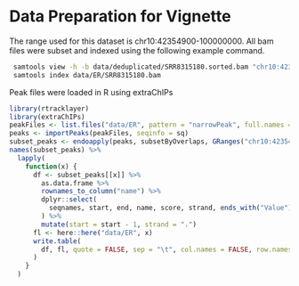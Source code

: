 # Data Preparation for Vignette

The range used for this dataset is chr10:42354900-100000000.
All bam files were subset and indexed using the following example command.

```bash
 samtools view -h -b data/deduplicated/SRR8315180.sorted.bam "chr10:42354900-100000000" > data/ER/SRR8315180.bam
 samtools index data/ER/SRR8315180.bam
```

Peak files were loaded in R using extraChIPs

```r
library(rtracklayer)
library(extraChIPs)
peakFiles <- list.files("data/ER", pattern = "narrowPeak", full.names = TRUE)
peaks <- importPeaks(peakFiles, seqinfo = sq)
subset_peaks <- endoapply(peaks, subsetByOverlaps, GRanges("chr10:42354900-100000000"))
names(subset_peaks) %>% 
  lapply(
    function(x) {
      df <- subset_peaks[[x]] %>% 
        as.data.frame %>% 
        rownames_to_column("name") %>% 
        dplyr::select(
          seqnames, start, end, name, score, strand, ends_with("Value"), peak
        ) %>%
        mutate(start = start - 1, strand = ".")
      fl <- here::here("data/ER", x)
      write.table(
        df, fl, quote = FALSE, sep = "\t", col.names = FALSE, row.names = FALSE
      )
    }
  )
```
